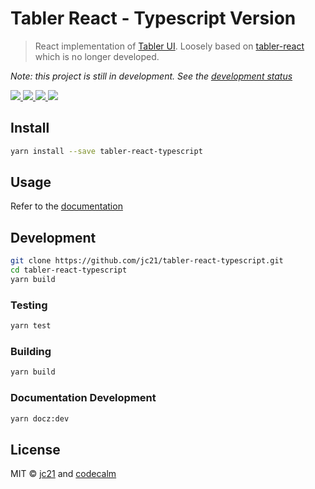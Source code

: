 # Tabler React - Typescript Version

> React implementation of [Tabler UI](https://tabler.io/). Loosely based on
> [tabler-react](https://github.com/tabler/tabler-react/) which is no longer
> developed.

_Note: this project is still in development. See the
[development status](STATUS.md)_

<p>
  <a href="https://tabler-react-typescript.jc21.com?utm_source=github">
    <img src="https://img.shields.io/badge/documentation-blue.svg?style=for-the-badge"/>
  </a>
  <a href="https://www.npmjs.com/package/tabler-react-typescript">
    <img src="https://img.shields.io/npm/v/tabler-react-typescript.svg?style=for-the-badge"/>
  </a>
  <a href="https://www.npmjs.com/package/tabler-react-typescript">
    <img src="https://img.shields.io/npm/types/tabler-react-typescript.svg?style=for-the-badge"/>
  </a>
  <a href="https://ci.nginxproxymanager.com/blue/organizations/jenkins/tabler-react-typescript/branches/">
    <img src="https://img.shields.io/jenkins/build?jobUrl=https%3A%2F%2Fci.nginxproxymanager.com%2Fjob%2Ftabler-react-typescript%2Fjob%2Fmaster&style=for-the-badge"/>
  </a>
</p>

## Install

```bash
yarn install --save tabler-react-typescript
```

## Usage

Refer to the
[documentation](https://tabler-react-typescript.jc21.com?utm_source=github)

## Development

```bash
git clone https://github.com/jc21/tabler-react-typescript.git
cd tabler-react-typescript
yarn build
```

### Testing

```bash
yarn test
```

### Building

```bash
yarn build
```

### Documentation Development

```bash
yarn docz:dev
```

## License

MIT © [jc21](https://github.com/jc21) and
[codecalm](https://github.com/codecalm)
